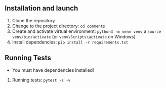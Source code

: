 ## Installation and launch
1. Clone the repository
2. Change to the project directory: ```cd comments```
3. Create and activate virtual environment: ```python3 -m venv venv``` и ```source venv/bin/activate``` (or ```venv\Scripts\activate``` on Windows)
4. Install dependencies: ```pip install -r requirements.txt```


## Running Tests
- You must have dependencies installed!
1. Running tests: ```pytest -s -v```

